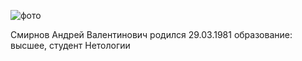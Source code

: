 
![фото](https://disk.yandex.ru/client/disk/%D0%97%D0%B0%D0%B3%D1%80%D1%83%D0%B7%D0%BA%D0%B8?idApp=client&dialog=slider&idDialog=%2Fdisk%2F%D0%97%D0%B0%D0%B3%D1%80%D1%83%D0%B7%D0%BA%D0%B8%2FIMG_0938.jpg)

Смирнов Андрей Валентинович
родился 29.03.1981
образование: высшее,
студент Нетологии 